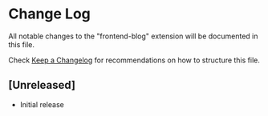 # Change Log

All notable changes to the "frontend-blog" extension will be documented in this file.

Check [Keep a Changelog](http://keepachangelog.com/) for recommendations on how to structure this file.

## [Unreleased]

- Initial release
